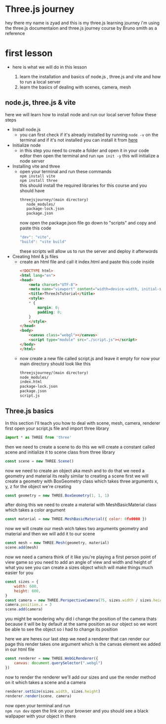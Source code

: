 # Three.js journey
hey there my name is zyad and this is my three.js learning journey i'm using the three.js documentaion and three.js journey course by Bruno smith as a reference
# first lesson
- here is what we will do in this lesson

    1. learn the installation and basics of node.js , three.js and vite and how to run a local server 
    1. learn the basics of dealing with scenes, camera, mesh
## node.js, three.js & vite

here we will learn how to install node and run our local server follow these steps

- Install node.js
    - you can first check if it's already installed by running `node -v` on the terminal and if it's not installed you can install it from [here](https://nodejs.org/en/download/package-manager)
- Initialize node
    - in this step you need to create a folder and open it in your code editor then open the terminal and run `npm init -y` this will initialize a node server 
- Installing vite and three
    - open your terminal and run these commands   
        `npm install vite`  
        `npm install three`  
        this should install the required libraries for this course and you should have
         ```html 
         threejsjourney/(main directory)
            node_modules/
            package-lock.json
            package.json
         ```
        now open the package.json file go down to "scripts" and copy and paste this code 
        ```js
        "dev": "vite",
        "build": "vite build"
        ```
        these scripts will allow us to run the server and deploy it afterwords 
- Creating html & js files
    - create an html file and call it index.html and paste this code inside 
        ```html
        <!DOCTYPE html>
        <html lang="en">
        <head>
            <meta charset="UTF-8">
            <meta name="viewport" content="width=device-width, initial-scale=1.0">
            <title>ThreeJsTutorial</title>
            <style> 
            * {
                margin: 0;
                padding: 0;
            }
            </style>
        </head>
        <body>
            <canvas class="webgl"></canvas>
            <script type="module" src="./script.js"></script>
        </body>
        </html>
        ```
    - now create a new file called script.js and leave it empty for now your main directory should look like this
        ```html 
        threejsjourney/(main directory)
        node_modules/
        index.html
        package-lock.json
        package.json
        script.js
        ```
        
## Three.js basics
In this section I'll teach you how to deal with scene, mesh, camera, renderer first open your script.js file and import three library  
```js
import * as THREE from 'three'
```
then we need to create a scene to do this we will create a constant called scene and initialize it to scene class from three library 
```js
const scene = new THREE.Scene()
```
now we need to create an object aka mesh and to do that we need a geometry and material its really similar to creating a scene first we will create a geometry with BoxGeometry class which takes three arguments x, y, z for the object we're creating 
```js 
const geometry = new THREE.BoxGeometry(1, 1, 1)
```
after doing this we need to create a material with MeshBasicMaterial class which takes a color argument
```js
const material = new THREE.MeshBasicMaterial({ color: 0fx0000 })
```
now we will create our mesh wich takes two arguments geometry and material and then we will add it to our scene
```js
const mesh = new THREE.Mesh(geometry, material)
scene.add(mesh)
```
now we need a camera think of it like you're playing a  first person point of view game so you need to add an angle of view and width and height of what you see you can create a sizes object which will make things much easier for you
```js 
const sizes = {
    width: 600,
    height: 600,
}
const camera = new THREE.PerspectiveCamera(75, sizes.width / sizes.height)
camera.position.z = 3
scene.add(camera)
```
you might be wondering why did i change the position of the camera thats because it will be by default at the same position as our object so we wont be able to see the object so i had to change its position

here we are heres our last step we need a renderer that can render our page this render takes one argument which is the canvas element we added in our html file 
```js 
const renderer = new THREE.WebGLRenderer({
    canvas: document.querySelector(".webgl")
})
```
now to render the renderer we'll add our sizes and use the render method on it which takes a scene and a camera 
```js
renderer.setSize(sizes.width, sizes.height)
renderer.render(scene, camera)
```
now open your terminal and run   
`npm run dev`
open the link on your browser and you should see a black wallpaper with your object in there
